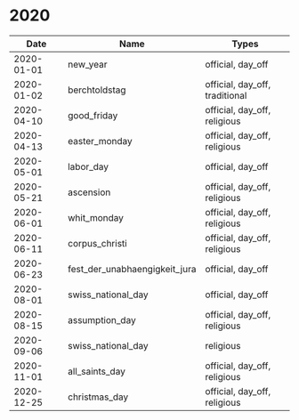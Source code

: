 # 2020

| Date       | Name                          | Types                          |
|------------|-------------------------------|--------------------------------|
| 2020-01-01 | new_year                      | official, day_off              |
| 2020-01-02 | berchtoldstag                 | official, day_off, traditional |
| 2020-04-10 | good_friday                   | official, day_off, religious   |
| 2020-04-13 | easter_monday                 | official, day_off, religious   |
| 2020-05-01 | labor_day                     | official, day_off              |
| 2020-05-21 | ascension                     | official, day_off, religious   |
| 2020-06-01 | whit_monday                   | official, day_off, religious   |
| 2020-06-11 | corpus_christi                | official, day_off, religious   |
| 2020-06-23 | fest_der_unabhaengigkeit_jura | official, day_off              |
| 2020-08-01 | swiss_national_day            | official, day_off              |
| 2020-08-15 | assumption_day                | official, day_off, religious   |
| 2020-09-06 | swiss_national_day            | religious                      |
| 2020-11-01 | all_saints_day                | official, day_off, religious   |
| 2020-12-25 | christmas_day                 | official, day_off, religious   |
